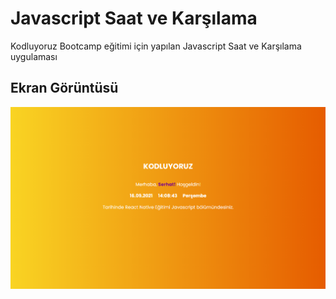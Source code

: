 # Javascript Saat ve Karşılama
Kodluyoruz Bootcamp eğitimi için yapılan Javascript Saat ve Karşılama uygulaması

## Ekran Görüntüsü

<img src="images/ss.png">
